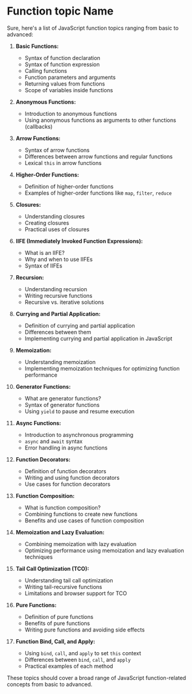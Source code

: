 # Function topic Name

Sure, here's a list of JavaScript function topics ranging from basic to advanced:

1. **Basic Functions:**
   - Syntax of function declaration
   - Syntax of function expression
   - Calling functions
   - Function parameters and arguments
   - Returning values from functions
   - Scope of variables inside functions

2. **Anonymous Functions:**
   - Introduction to anonymous functions
   - Using anonymous functions as arguments to other functions (callbacks)

3. **Arrow Functions:**
   - Syntax of arrow functions
   - Differences between arrow functions and regular functions
   - Lexical `this` in arrow functions

4. **Higher-Order Functions:**
   - Definition of higher-order functions
   - Examples of higher-order functions like `map`, `filter`, `reduce`

5. **Closures:**
   - Understanding closures
   - Creating closures
   - Practical uses of closures

6. **IIFE (Immediately Invoked Function Expressions):**
   - What is an IIFE?
   - Why and when to use IIFEs
   - Syntax of IIFEs

7. **Recursion:**
   - Understanding recursion
   - Writing recursive functions
   - Recursive vs. iterative solutions

8. **Currying and Partial Application:**
   - Definition of currying and partial application
   - Differences between them
   - Implementing currying and partial application in JavaScript

9. **Memoization:**
   - Understanding memoization
   - Implementing memoization techniques for optimizing function performance

10. **Generator Functions:**
    - What are generator functions?
    - Syntax of generator functions
    - Using `yield` to pause and resume execution

11. **Async Functions:**
    - Introduction to asynchronous programming
    - `async` and `await` syntax
    - Error handling in async functions

12. **Function Decorators:**
    - Definition of function decorators
    - Writing and using function decorators
    - Use cases for function decorators

13. **Function Composition:**
    - What is function composition?
    - Combining functions to create new functions
    - Benefits and use cases of function composition

14. **Memoization and Lazy Evaluation:**
    - Combining memoization with lazy evaluation
    - Optimizing performance using memoization and lazy evaluation techniques

15. **Tail Call Optimization (TCO):**
    - Understanding tail call optimization
    - Writing tail-recursive functions
    - Limitations and browser support for TCO

16. **Pure Functions:**
    - Definition of pure functions
    - Benefits of pure functions
    - Writing pure functions and avoiding side effects

17. **Function Bind, Call, and Apply:**
    - Using `bind`, `call`, and `apply` to set `this` context
    - Differences between `bind`, `call`, and `apply`
    - Practical examples of each method

These topics should cover a broad range of JavaScript function-related concepts from basic to advanced.